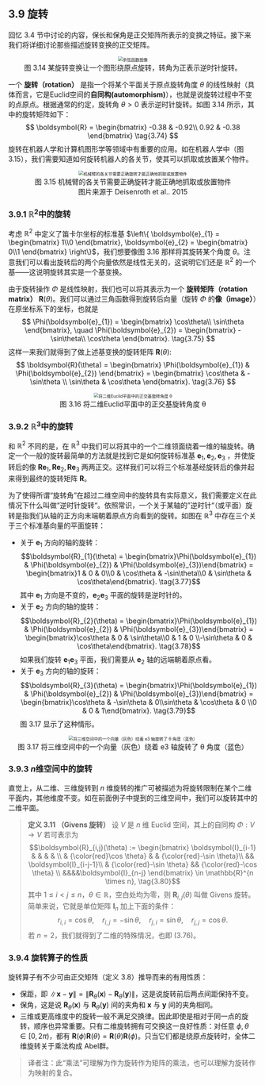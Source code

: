 ## 3.9 旋转

回忆 3.4 节中讨论的内容，保长和保角是正交矩阵所表示的变换之特征。接下来我们将详细讨论那些描述旋转变换的正交矩阵。

<center>
<img src="./attachments/Pasted%20image%2020240819153205.png" style="zoom: 60%;" alt="余弦函数图像" />
</center>
<center>图 3.14 某旋转变换让一个图形绕原点旋转，转角为正表示逆时针旋转。</center>

一个 **旋转（rotation）** 是指一个将某个平面关于原点旋转角度 $\theta$ 的线性映射（具体而言，它是Euclid空间的**自同构(automorphism)**），也就是说旋转过程中不变的点原点。根据通常的约定，旋转角 $\theta > 0$ 表示逆时针旋转。如图 3.14 所示，其中的旋转矩阵如下：
$$
\boldsymbol{R} = \begin{bmatrix}
-0.38 & -0.92\\
0.92 & -0.38
\end{bmatrix} \tag{3.74}
$$
旋转在机器人学和计算机图形学等领域中有重要的应用。如在机器人学中（图 3.15），我们需要知道如何旋转机器人的各关节，使其可以抓取或放置某个物件。

<center>
<img src="./attachments/Pasted%20image%2020240819153335.png" style="zoom: 60%;" alt="机械臂的各关节需要正确旋转才能正确地抓取或放置物件" />
</center>
<center>图 3.15 机械臂的各关节需要正确旋转才能正确地抓取或放置物件</center>
<center>图片来源于 Deisenroth et al.. 2015</center>

### 3.9.1 $\mathbb{R}^{2}$中的旋转

考虑 $\mathbb{R}^{2}$ 中定义了笛卡尔坐标的标准基 $\left\{ \boldsymbol{e}_{1} = \begin{bmatrix} 1\\0 \end{bmatrix}, \boldsymbol{e}_{2} = \begin{bmatrix} 0\\1 \end{bmatrix} \right\}$，我们想要像图 3.16 那样将其旋转某个角度 $\theta$。注意我们可以看出旋转后的两个向量依然是线性无关的，这说明它们还是 $\mathbb{R}^{2}$ 的一个基——这说明旋转其实是一个基变换。

由于旋转操作 $\Phi$ 是线性映射，我们也可以将其表示为一个 **旋转矩阵（rotation matrix）** $\boldsymbol{R}(\theta)$。我们可以通过三角函数得到旋转后向量（旋转 $\Phi$ 的**像（image）**）在原坐标系下的坐标，也就是
$$
\Phi(\boldsymbol{e}_{1}) = \begin{bmatrix}
\cos\theta\\ \sin\theta
\end{bmatrix}, \quad
\Phi(\boldsymbol{e}_{2}) = \begin{bmatrix}
-\sin\theta\\ \cos\theta
\end{bmatrix}. \tag{3.75}
$$
这样一来我们就得到了做上述基变换的旋转矩阵 $\boldsymbol{R}(\theta)$:
$$
\boldsymbol{R}(\theta) = \begin{bmatrix}
\Phi(\boldsymbol{e}_{1}) & \Phi(\boldsymbol{e}_{2})
\end{bmatrix} = \begin{bmatrix}
\cos\theta & -\sin\theta \\
\sin\theta & \cos\theta
\end{bmatrix}. \tag{3.76}
$$
<center>
<img src="./attachments/Pasted%20image%2020240819154748.png" style="zoom: 60%;" alt="将二维Euclid平面中的正交基旋转角度 θ" />
</center>
<center>图 3.16 将二维Euclid平面中的正交基旋转角度 θ</center>

### 3.9.2 $\mathbb{R}^{3}$中的旋转

和 $\mathbb{R}^{2}$ 不同的是，在 $\mathbb{R}^{3}$ 中我们可以将其中的一个二维领面绕着一维的轴旋转。确定一个一般的旋转最简单的方法就是找到它是如何旋转标准基 $\boldsymbol{e}_{1}, \boldsymbol{e}_{2}, \boldsymbol{e}_{3}$ ，并使旋转后的像 $\boldsymbol{Re}_{1}, \boldsymbol{Re}_{2}, \boldsymbol{Re}_{3}$ 两两正交。这样我们可以将三个标准基经旋转后的像并起来得到最终的旋转矩阵 $\boldsymbol{R}$。

为了使得所谓“旋转角”在超过二维空间中的旋转具有实际意义，我们需要定义在此情况下什么叫做“逆时针旋转“。依照常识，一个关于某轴的”逆时针“（或平面）旋转是指我们从轴的正方向末端朝着原点方向看到的旋转。如图在 $\mathbb{R}^{3}$ 中存在三个关于三个标准基向量的平面旋转：

* 关于 $\boldsymbol{e}_{1}$ 方向的轴的旋转：$$\boldsymbol{R}_{1}(\theta) = \begin{bmatrix}\Phi(\boldsymbol{e}_{1}) & \Phi(\boldsymbol{e}_{2}) & \Phi(\boldsymbol{e}_{3})\end{bmatrix} = \begin{bmatrix}1 & 0 & 0\\0 & \cos\theta & -\sin\theta\\0 & \sin\theta & \cos\theta\end{bmatrix}. \tag{3.77}$$
  其中 $\boldsymbol{e}_{1}$ 方向是不变的，$\boldsymbol{e}_{2}\boldsymbol{e}_{3}$ 平面的旋转是逆时针的。
* 关于 $\boldsymbol{e}_{2}$ 方向的轴的旋转：$$\boldsymbol{R}_{2}(\theta) = \begin{bmatrix}\Phi(\boldsymbol{e}_{1}) & \Phi(\boldsymbol{e}_{2}) & \Phi(\boldsymbol{e}_{3})\end{bmatrix} = \begin{bmatrix}\cos\theta & 0 & \sin\theta\\0 & 1 & 0 \\-\sin\theta & 0 & \cos\theta\end{bmatrix}. \tag{3.78}$$
  如果我们旋转 $\boldsymbol{e}_{1}\boldsymbol{e}_{3}$ 平面，我们需要从 $\boldsymbol{e}_{2}$ 轴的远端朝着原点看。
* 关于 $\boldsymbol{e}_{3}$ 方向的轴的旋转：$$\boldsymbol{R}_{3}(\theta) = \begin{bmatrix}\Phi(\boldsymbol{e}_{1}) & \Phi(\boldsymbol{e}_{2}) & \Phi(\boldsymbol{e}_{3})\end{bmatrix} = \begin{bmatrix}\cos\theta & -\sin\theta & 0\\sin\theta & \cos\theta & 0 \\0 & 0 & 1\end{bmatrix}. \tag{3.79}$$
  图 3.17 显示了这种情形。

<center>
<img src="./attachments/Pasted%20image%2020240819160152.png" style="zoom: 60%;" alt="将三维空间中的一个向量（灰色）绕着 e3 轴旋转了 θ 角度（蓝色）" />
</center>
<center>图 3.17 将三维空间中的一个向量（灰色）绕着 e3 轴旋转了 θ 角度（蓝色）</center>

### 3.9.3 $n$维空间中的旋转

直觉上，从二维、三维旋转到 $n$ 维旋转的推广可被描述为将旋转限制在某个二维平面内，其他维度不变。如在前面例子中提到的三维空间中，我们可以旋转其中的二维平面。

> **定义 3.11 （Givens 旋转）**
> 设 $V$ 是 $n$ 维 Euclid 空间，其上的自同构 $\Phi : V \rightarrow V$ 若可表示为
> $$\boldsymbol{R}_{i,j}(\theta) := \begin{bmatrix} \boldsymbol{I}_{i-1} & & & & \\ & {\color{red}\cos \theta} & & {\color{red}-\sin \theta}\\ && \boldsymbol{I}_{i-j-1}\\ & {\color{red}-\sin \theta} && {\color{red}-\cos \theta} \\ &&&&\boldsymbol{I}_{n-j} \end{bmatrix} \in \mathbb{R}^{n \times n}, \tag{3.80}$$
> 其中 $1 \leqslant i < j \leqslant n$，$\theta \in \mathbb{R}$，空白处均为零，则 $\boldsymbol{R}_{i,j}(\theta)$ 叫做 Givens 旋转。简单来说，它就是单位矩阵 $\boldsymbol{I}_{n}$ 加上下面的条件：
> $$r_{i,i} = \cos \theta,\quad r_{i,j} = -\sin \theta, \quad r_{j,i} = \sin \theta, \quad r_{j,j} = \cos \theta.\tag{3.81}$$
> 若 $n=2$，我们就得到了二维的特殊情况，也即 $(3.76)$。

### 3.9.4 旋转算子的性质

旋转算子有不少可由正交矩阵（定义 3.8）推导而来的有用性质：
* 保距，即 $\|\boldsymbol{x} - \boldsymbol{y}\| = \|\boldsymbol{R}_{\theta}(\boldsymbol{x}) - \boldsymbol{R}_{\theta}(\boldsymbol{y})\|$，这是说旋转前后两点间距保持不变。
* 保角，这是说 $\boldsymbol{R}_{\theta}(\boldsymbol{x})$ 与 $\boldsymbol{R}_{\theta}(\boldsymbol{y})$ 间的夹角和 $\boldsymbol{x}$ 与 $\boldsymbol{y}$ 间的夹角相同。
* 三维或更高维度中的旋转一般不满足交换律。因此即使是相对于同一点的旋转，顺序也异常重要。只有二维旋转拥有可交换这一良好性质：对任意 $\phi, \theta \in [0, 2\pi)$，都有 $\boldsymbol{R}(\phi)\boldsymbol{R}(\theta) = \boldsymbol{R}(\theta)\boldsymbol{R}(\phi)$。只当它们都是绕原点旋转时，全体二维旋转关于乘法构成 Abel群。

> 译者注：此“乘法”可理解为作为旋转作为矩阵的乘法，也可以理解为旋转作为映射的复合。

